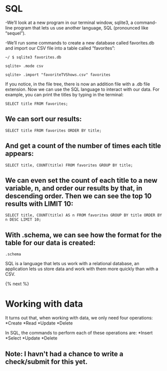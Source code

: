 # SQL

-We’ll look at a new program in our terminal window, sqlite3, a command-line program that lets us use another language, SQL (pronounced like “sequel”).

-We’ll run some commands to create a new database called favorites.db and import our CSV file into a table called “favorites”:

```
~/ $ sqlite3 favorites.db
```
```
sqlite> .mode csv
```
```
sqlite> .import "favoriteTVShows.csv" favorites
```
If you notice, in the file tree, there is now an addition file with a .db file extension. Now we can use the SQL language to interact with our data.  For example, you can print the titles by typing in the terminal:

```
SELECT title FROM favorites; 
```

## We can sort our results:

```
SELECT title FROM favorites ORDER BY title;
```

## And get a count of the number of times each title appears:

```
SELECT title, COUNT(title) FROM favorites GROUP BY title;
```
## We can even set the count of each title to a new variable, n, and order our results by that, in descending order. Then we can see the top 10 results with LIMIT 10:

```
SELECT title, COUNT(title) AS n FROM favorites GROUP BY title ORDER BY n DESC LIMIT 10;
```
## With .schema, we can see how the format for the table for our data is created:

```
.schema
```
SQL is a language that lets us work with a relational database, an application lets us store data and work with them more quickly than with a CSV.

{% next %}

# Working with data

It turns out that, when working with data, we only need four operations:
*Create
*Read
*Update
*Delete

In SQL, the commands to perform each of these operations are:
*Insert
*Select
*Update
*Delete



## Note: I havn't had a chance to write a check/submit for this yet.
